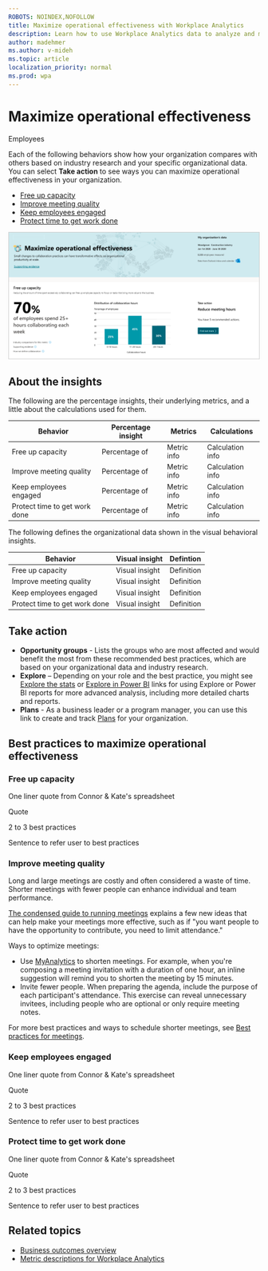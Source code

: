 ```yaml
---
ROBOTS: NOINDEX,NOFOLLOW
title: Maximize operational effectiveness with Workplace Analytics
description: Learn how to use Workplace Analytics data to analyze and maximize operational effectiveness in your organization
author: madehmer
ms.author: v-mideh
ms.topic: article
localization_priority: normal 
ms.prod: wpa
---
```


# Maximize operational effectiveness

Employees 

Each of the following behaviors show how your organization compares with others based on industry research and your specific organizational data. You can select **Take action** to see ways you can maximize operational effectiveness in your organization.

* [Free up capacity](#free-up-capacity)
* [Improve meeting quality](#improve-meeting-quality)
* [Keep employees engaged](#keep-employees-engaged)
* [Protect time to get work done](#protect-time-to-get-work-done)

![Maximize operational effectiveness page](../images/wpa/use/effective-operations.png)

## About the insights

The following are the percentage insights, their underlying metrics, and a little about the calculations used for them.

<!-- ![Operational effectiveness percentage insight] < add a visual similar to (../images/wpa/use/accelerate-change-percent.png)  -->

|Behavior |Percentage insight | Metrics |Calculations |
|---------|--------|--------------------|----------------------|
|Free up capacity |Percentage of  |Metric info|Calculation info |
|Improve meeting quality |Percentage of  |Metric info |Calculation info |
|Keep employees engaged |Percentage of  |Metric info |Calculation info |
|Protect time to get work done |Percentage of  |Metric info |Calculation info |

The following defines the organizational data shown in the visual behavioral insights.

<!-- ![Operational effectiveness visual insight] < add a visual similar to (../images/wpa/use/accelerate-change-visual.png)  -->

|Behavior |Visual insight | Defintion |
|---------|--------|----------------------|
|Free up capacity |Visual insight  |Definition |
|Improve meeting quality |Visual insight  |Definition |
|Keep employees engaged |Visual insight  |Definition |
|Protect time to get work done |Visual insight  |Definition |

## Take action

* **Opportunity groups** - Lists the groups who are most affected and would benefit the most from these recommended best practices, which are based on your organizational data and industry research.
* **Explore**  – Depending on your role and the best practice, you might see [Explore the stats](explore-intro.md) or [Explore in Power BI](../tutorials/power-bi-intro.md) links for using Explore or Power BI reports for more advanced analysis, including more detailed charts and reports.
* **Plans** - As a business leader or a program manager, you can use this link to create and track [Plans](../Tutorials/solutionsv2-intro.md) for your organization.

## Best practices to maximize operational effectiveness

### Free up capacity

One liner quote from Connor & Kate's spreadsheet

Quote

2 to 3 best practices

Sentence to refer user to best practices


### Improve meeting quality

Long and large meetings are costly and often considered a waste of time. Shorter meetings with fewer people can enhance individual and team performance.

[The condensed guide to running meetings](https://insights.office.com/collaboration/how-to-run-effective-meetings-and-stop-wasting-time/) explains a few new ideas that can help make your meetings more effective, such as if "you want people to have the opportunity to contribute, you need to limit attendance."

Ways to optimize meetings:

* Use [MyAnalytics](../myanalytics/use/mya-notifications.md#shorten-a-meeting) to shorten meetings. For example, when you're composing a meeting invitation with a duration of one hour, an inline suggestion will remind you to shorten the meeting by 15 minutes.
* Invite fewer people. When preparing the agenda, include the purpose of each participant's attendance. This exercise can reveal unnecessary invitees, including people who are optional or only require meeting notes.

For more best practices and ways to schedule shorter meetings, see [Best practices for meetings](../tutorials/gm-meetings.md).

### Keep employees engaged

One liner quote from Connor & Kate's spreadsheet

Quote

2 to 3 best practices

Sentence to refer user to best practices

### Protect time to get work done

One liner quote from Connor & Kate's spreadsheet

Quote

2 to 3 best practices

Sentence to refer user to best practices

## Related topics

* [Business outcomes overview](insights.md)
* [Metric descriptions for Workplace Analytics](metric-definitions.md)
